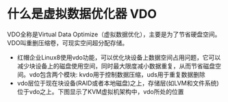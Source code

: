 
# 什么是虚拟数据优化器 VDO

VDO全称是Virtual Data Optimize（虚拟数据优化），主要是为了节省硬盘空间。 VDO叫重删压缩卷，可现实空间超分配存储。

- 红帽企业Linux8使用vdo功能，可以优化块设备上数据空间占用问题，它可以减少块设备上的磁盘使用空间，同时最大限度减小数据重复，从而节省磁盘空间。vdo包含两个模块: kvdo用于控制数据压缩，uds用于重复数据删除
- vdo层位于现在块设备(RAID或者本地磁盘)之上，存储层(如LVM和文件系统)位于vdo之上。下图显示了KVM虚拟机架构中，vdo所处的位置